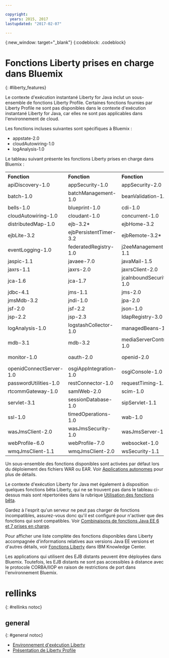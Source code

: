 ```yaml
---

copyright:
  years: 2015, 2017
lastupdated: "2017-02-07"

---
```


{:new_window: target="_blank"}
{:codeblock: .codeblock}

# Fonctions Liberty prises en charge dans Bluemix
{: #liberty_features}

Le contexte d'exécution instantané Liberty for Java inclut un sous-ensemble de fonctions Liberty Profile.  Certaines fonctions fournies par Liberty Profile ne sont pas disponibles dans le contexte d'exécution instantané Liberty for Java, car elles ne sont pas applicables dans l'environnement de cloud.

Les fonctions incluses suivantes sont spécifiques à Bluemix :
* appstate-2.0
* cloudAutowiring-1.0
* logAnalysis-1.0

Le tableau suivant présente les fonctions Liberty prises en charge dans Bluemix :

<table>

<tr>
<th align="left">Fonction</th>
<th align="left">Fonction</th>
<th align="left">Fonction</th>
<th align="left">Fonction</th>
</tr>

<tr>
<td>apiDiscovery-1.0</td>
<td>appSecurity-1.0</td>
<td>appSecurity-2.0</td>
<td>appstate-2.0</td>
</tr>

<tr>
<td>batch-1.0</td>
<td>batchManagement-1.0</td>
<td>beanValidation-1.0</td>
<td>beanValidation-1.1 </td>
</tr>

<tr>
<td>bells-1.0</td>
<td>blueprint-1.0 </td>
<td>cdi-1.0</td>
<td>cdi-1.2</td>
</tr>

<tr>
<td>cloudAutowiring-1.0</td>
<td>cloudant-1.0</td>
<td>concurrent-1.0</td>
<td>couchdb-1.0</td>
</tr>

<tr>
<td>distributedMap-1.0</td>
<td>ejb-3.2*</td>
<td>ejbHome-3.2</td>
<td>ejbLite-3.1</td>
</tr>

<tr>
<td>ejbLite-3.2</td>
<td>ejbPersistentTimer-3.2</td>
<td>ejbRemote-3.2*</td>
<td>el-3.0</td>
</tr>

<tr>
<td>eventLogging-1.0</td>
<td>federatedRegistry-1.0</td>
<td>j2eeManagement-1.1</td>
<td>jacc-1.5</td>
</tr>

<tr>
<td>jaspic-1.1</td>
<td>javaee-7.0</td>
<td>javaMail-1.5</td>
<td>jaxb-2.2</td>
</tr>

<tr>
<td>jaxrs-1.1</td>
<td>jaxrs-2.0</td>
<td>jaxrsClient-2.0</td>
<td>jaxws-2.2</td>
</tr>

<tr>
<td>jca-1.6</td>
<td>jca-1.7</td>
<td>jcaInboundSecurity-1.0</td>
<td>jdbc-4.0</td>
</tr>

<tr>
<td>jdbc-4.1</td>
<td>jms-1.1</td>
<td>jms-2.0</td>
<td>jmsMdb-3.1</td>
</tr>

<tr>
<td>jmsMdb-3.2</td>
<td>jndi-1.0</td>
<td>jpa-2.0</td>
<td>jpa-2.1</td>
</tr>

<tr>
<td>jsf-2.0</td>
<td>jsf-2.2</td>
<td>json-1.0</td>
<td>jsonp-1.0</td>
</tr>

<tr>
<td>jsp-2.2</td>
<td>jsp-2.3</td>
<td>ldapRegistry-3.0</td>
<td>localConnector-1.0</td>
</tr>

<tr>
<td>logAnalysis-1.0</td>
<td>logstashCollector-1.0</td>
<td>managedBeans-1.0</td>
<td>microProfile-1.0</td>
</tr>

<tr>
<td>mdb-3.1</td>
<td>mdb-3.2</td>
<td>mediaServerControl-1.0</td>
<td>mongodb-2.0</td>
</tr>

<tr>
<td>monitor-1.0</td>
<td>oauth-2.0</td>
<td>openid-2.0</td>
<td>openidConnectClient-1.0</td>
</tr>

<tr>
<td>openidConnectServer-1.0</td>
<td>osgiAppIntegration-1.0</td>
<td>osgiConsole-1.0</td>
<td>osgi.jpa-1.0</td>
</tr>

<tr>
<td>passwordUtilities-1.0</td>
<td>restConnector-1.0</td>
<td>requestTiming-1.0</td>
<td>rtcomm-1.0</td>
</tr>

<tr>
<td>rtcommGateway-1.0</td>
<td>samlWeb-2.0</td>
<td>scim-1.0</td>
<td>servlet-3.0</td>
</tr>

<tr>
<td>servlet-3.1</td>
<td>sessionDatabase-1.0</td>
<td>sipServlet-1.1</td>
<td>spnego-1.0</td>
</tr>

<tr>
<td>ssl-1.0</td>
<td>timedOperations-1.0</td>
<td>wab-1.0</td>
<td>wasJmsClient-1.1</td>
</tr>

<tr>
<td>wasJmsClient-2.0</td>
<td>wasJmsSecurity-1.0</td>
<td>wasJmsServer-1.0</td>
<td>webCache-1.0</td>
</tr>

<tr>
<td>webProfile-6.0</td>
<td>webProfile-7.0</td>
<td>websocket-1.0</td>
<td>websocket-1.1</td>
</tr>

<tr>
<td>wmqJmsClient-1.1</td>
<td>wmqJmsClient-2.0</td>
<td>wsSecurity-1.1</td>
<td>wsSecuritySaml-1.1</td>
</tr>
</table>

Un sous-ensemble des fonctions disponibles sont activées par défaut lors du déploiement des fichiers WAR ou EAR.  Voir [Applications autonomes](optionsForPushing.html#stand_alone_apps) pour plus de détails.

Le contexte d'exécution Liberty for Java met également à disposition quelques fonctions bêta Liberty, qui ne se trouvent pas dans le tableau ci-dessus mais sont répertoriées dans la rubrique [Utilisation des fonctions bêta](/docs/runtimes/liberty/usingBetaFeatures.html).

Gardez à l'esprit qu'un serveur ne peut pas charger de fonctions incompatibles, assurez-vous donc qu'il est configuré pour n'activer que des fonctions qui sont compatibles. Voir
    <a href="http://www-01.ibm.com/support/knowledgecenter/SSEQTP_8.5.5/com.ibm.websphere.wlp.doc/ae/rwlp_prog_model_supported_combos.html">Combinaisons de fonctions Java EE 6 et 7 prises en charge</a>.

Pour afficher une liste complète des fonctions disponibles dans Liberty accompagnée d'informations relatives aux versions Java EE versions et d'autres détails, voir [Fonctions Liberty](https://www.ibm.com/support/knowledgecenter/SSCKBL_8.5.5/com.ibm.websphere.wlp.doc/ae/rwlp_feat.html)
dans IBM Knowledge Center.

Les applications qui utilisent des EJB distants peuvent être déployées dans Bluemix. Toutefois, les EJB distants ne sont pas accessibles à distance avec le
protocole CORBA/IIOP en raison de restrictions de port dans l'environnement Bluemix.

# rellinks
{: #rellinks notoc}
## general
{: #general notoc}
* [Environnement d'exécution Liberty](index.html)
* [Présentation de Liberty Profile](http://www-01.ibm.com/support/knowledgecenter/SSAW57_8.5.5/com.ibm.websphere.wlp.nd.doc/ae/cwlp_about.html)
